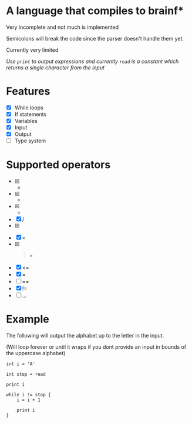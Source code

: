 # A language that compiles to brainf*

Very incomplete and not much is implemented

Semicolons will break the code since the parser doesn't handle them yet.

Currently very limited

*Use `print` to output expressions and currently `read` is a constant which returns a single character from the input*

# Features

- [x] While loops
- [x] If statements
- [x] Variables
- [x] Input
- [x] Output
- [ ] Type system

# Supported operators

- [x] +
- [x] -
- [x] *
- [x] /
- [x] >
- [x] <
- [x] >=
- [x] <=
- [x] =
- [ ] ==
- [x] !=
- [ ] ...

# Example

The following will output the alphabet up to the letter in the input.

(Will loop forever or until it wraps if you dont provide an input in bounds of the uppercase alphabet)

```
int i = 'A'

int stop = read

print i

while i != stop {
	i = i + 1
	
	print i
}
```